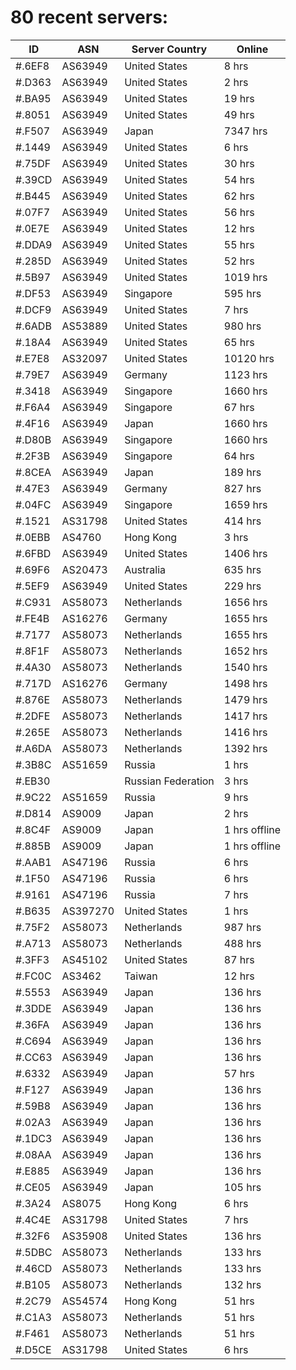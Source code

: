 # 80 recent servers:

| ID | ASN | Server Country | Online |
| ------ | ------ | ------ | ------ |
| #.6EF8 | AS63949 | United States | 8 hrs |
| #.D363 | AS63949 | United States | 2 hrs |
| #.BA95 | AS63949 | United States | 19 hrs |
| #.8051 | AS63949 | United States | 49 hrs |
| #.F507 | AS63949 | Japan | 7347 hrs |
| #.1449 | AS63949 | United States | 6 hrs |
| #.75DF | AS63949 | United States | 30 hrs |
| #.39CD | AS63949 | United States | 54 hrs |
| #.B445 | AS63949 | United States | 62 hrs |
| #.07F7 | AS63949 | United States | 56 hrs |
| #.0E7E | AS63949 | United States | 12 hrs |
| #.DDA9 | AS63949 | United States | 55 hrs |
| #.285D | AS63949 | United States | 52 hrs |
| #.5B97 | AS63949 | United States | 1019 hrs |
| #.DF53 | AS63949 | Singapore | 595 hrs |
| #.DCF9 | AS63949 | United States | 7 hrs |
| #.6ADB | AS53889 | United States | 980 hrs |
| #.18A4 | AS63949 | United States | 65 hrs |
| #.E7E8 | AS32097 | United States | 10120 hrs |
| #.79E7 | AS63949 | Germany | 1123 hrs |
| #.3418 | AS63949 | Singapore | 1660 hrs |
| #.F6A4 | AS63949 | Singapore | 67 hrs |
| #.4F16 | AS63949 | Japan | 1660 hrs |
| #.D80B | AS63949 | Singapore | 1660 hrs |
| #.2F3B | AS63949 | Singapore | 64 hrs |
| #.8CEA | AS63949 | Japan | 189 hrs |
| #.47E3 | AS63949 | Germany | 827 hrs |
| #.04FC | AS63949 | Singapore | 1659 hrs |
| #.1521 | AS31798 | United States | 414 hrs |
| #.0EBB | AS4760 | Hong Kong | 3 hrs |
| #.6FBD | AS63949 | United States | 1406 hrs |
| #.69F6 | AS20473 | Australia | 635 hrs |
| #.5EF9 | AS63949 | United States | 229 hrs |
| #.C931 | AS58073 | Netherlands | 1656 hrs |
| #.FE4B | AS16276 | Germany | 1655 hrs |
| #.7177 | AS58073 | Netherlands | 1655 hrs |
| #.8F1F | AS58073 | Netherlands | 1652 hrs |
| #.4A30 | AS58073 | Netherlands | 1540 hrs |
| #.717D | AS16276 | Germany | 1498 hrs |
| #.876E | AS58073 | Netherlands | 1479 hrs |
| #.2DFE | AS58073 | Netherlands | 1417 hrs |
| #.265E | AS58073 | Netherlands | 1416 hrs |
| #.A6DA | AS58073 | Netherlands | 1392 hrs |
| #.3B8C | AS51659 | Russia | 1 hrs |
| #.EB30 |  | Russian Federation | 3 hrs |
| #.9C22 | AS51659 | Russia | 9 hrs |
| #.D814 | AS9009 | Japan | 2 hrs |
| #.8C4F | AS9009 | Japan | 1 hrs offline |
| #.885B | AS9009 | Japan | 1 hrs offline |
| #.AAB1 | AS47196 | Russia | 6 hrs |
| #.1F50 | AS47196 | Russia | 6 hrs |
| #.9161 | AS47196 | Russia | 7 hrs |
| #.B635 | AS397270 | United States | 1 hrs |
| #.75F2 | AS58073 | Netherlands | 987 hrs |
| #.A713 | AS58073 | Netherlands | 488 hrs |
| #.3FF3 | AS45102 | United States | 87 hrs |
| #.FC0C | AS3462 | Taiwan | 12 hrs |
| #.5553 | AS63949 | Japan | 136 hrs |
| #.3DDE | AS63949 | Japan | 136 hrs |
| #.36FA | AS63949 | Japan | 136 hrs |
| #.C694 | AS63949 | Japan | 136 hrs |
| #.CC63 | AS63949 | Japan | 136 hrs |
| #.6332 | AS63949 | Japan | 57 hrs |
| #.F127 | AS63949 | Japan | 136 hrs |
| #.59B8 | AS63949 | Japan | 136 hrs |
| #.02A3 | AS63949 | Japan | 136 hrs |
| #.1DC3 | AS63949 | Japan | 136 hrs |
| #.08AA | AS63949 | Japan | 136 hrs |
| #.E885 | AS63949 | Japan | 136 hrs |
| #.CE05 | AS63949 | Japan | 105 hrs |
| #.3A24 | AS8075 | Hong Kong | 6 hrs |
| #.4C4E | AS31798 | United States | 7 hrs |
| #.32F6 | AS35908 | United States | 136 hrs |
| #.5DBC | AS58073 | Netherlands | 133 hrs |
| #.46CD | AS58073 | Netherlands | 133 hrs |
| #.B105 | AS58073 | Netherlands | 132 hrs |
| #.2C79 | AS54574 | Hong Kong | 51 hrs |
| #.C1A3 | AS58073 | Netherlands | 51 hrs |
| #.F461 | AS58073 | Netherlands | 51 hrs |
| #.D5CE | AS31798 | United States | 6 hrs |

